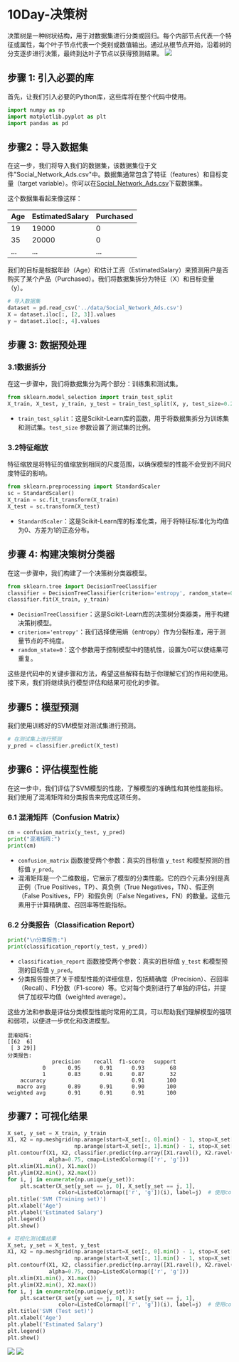 

# 10Day-决策树
决策树是一种树状结构，用于对数据集进行分类或回归。每个内部节点代表一个特征或属性，每个叶子节点代表一个类别或数值输出。通过从根节点开始，沿着树的分支逐步进行决策，最终到达叶子节点以获得预测结果。
![](https://cos.ywenrou.cn/blog/images20231009105811.png)



## 步骤 1: 引入必要的库

首先，让我们引入必要的Python库，这些库将在整个代码中使用。

```python
import numpy as np
import matplotlib.pyplot as plt
import pandas as pd
```

## 步骤2：导入数据集

在这一步，我们将导入我们的数据集，该数据集位于文件"Social_Network_Ads.csv"中。数据集通常包含了特征（features）和目标变量（target variable）。你可以在[Social_Network_Ads.csv](/assets/ML/Social_Network_Ads.csv)下载数据集。

这个数据集看起来像这样：

| Age | EstimatedSalary | Purchased |
|-----|-----------------|-----------|
| 19  | 19000           | 0         |
| 35  | 20000           | 0         |
| ... | ...             | ...       |

我们的目标是根据年龄（Age）和估计工资（EstimatedSalary）来预测用户是否购买了某个产品（Purchased）。我们将数据集拆分为特征（X）和目标变量（y）。

```python
# 导入数据集
dataset = pd.read_csv('../data/Social_Network_Ads.csv')
X = dataset.iloc[:, [2, 3]].values
y = dataset.iloc[:, 4].values
```
## 步骤 3: 数据预处理

### 3.1数据拆分

在这一步骤中，我们将数据集分为两个部分：训练集和测试集。

```python
from sklearn.model_selection import train_test_split
X_train, X_test, y_train, y_test = train_test_split(X, y, test_size=0.25, random_state=0)
```

- `train_test_split`：这是Scikit-Learn库的函数，用于将数据集拆分为训练集和测试集。`test_size` 参数设置了测试集的比例。

### 3.2特征缩放

特征缩放是将特征的值缩放到相同的尺度范围，以确保模型的性能不会受到不同尺度特征的影响。

```python
from sklearn.preprocessing import StandardScaler
sc = StandardScaler()
X_train = sc.fit_transform(X_train)
X_test = sc.transform(X_test)
```

- `StandardScaler`：这是Scikit-Learn库的标准化类，用于将特征标准化为均值为0、方差为1的正态分布。

## 步骤 4: 构建决策树分类器

在这一步骤中，我们构建了一个决策树分类器模型。

```python
from sklearn.tree import DecisionTreeClassifier
classifier = DecisionTreeClassifier(criterion='entropy', random_state=0)
classifier.fit(X_train, y_train)
```

- `DecisionTreeClassifier`：这是Scikit-Learn库的决策树分类器类，用于构建决策树模型。
- `criterion='entropy'`：我们选择使用熵（entropy）作为分裂标准，用于测量节点的不纯度。
- `random_state=0`：这个参数用于控制模型中的随机性，设置为0可以使结果可重复。

这些是代码中的关键步骤和方法，希望这些解释有助于你理解它们的作用和使用。接下来，我们将继续执行模型评估和结果可视化的步骤。

## 步骤5：模型预测

我们使用训练好的SVM模型对测试集进行预测。

```python
# 在测试集上进行预测
y_pred = classifier.predict(X_test)
```
## 步骤6：评估模型性能

在这一步中，我们评估了SVM模型的性能，了解模型的准确性和其他性能指标。我们使用了混淆矩阵和分类报告来完成这项任务。

### 6.1 混淆矩阵（Confusion Matrix）

```python
cm = confusion_matrix(y_test, y_pred)
print("混淆矩阵:")
print(cm)
```

- `confusion_matrix` 函数接受两个参数：真实的目标值 `y_test` 和模型预测的目标值 `y_pred`。
- 混淆矩阵是一个二维数组，它展示了模型的分类性能。它的四个元素分别是真正例（True Positives，TP）、真负例（True Negatives，TN）、假正例（False Positives，FP）和假负例（False Negatives，FN）的数量。这些元素用于计算精确度、召回率等性能指标。

### 6.2 分类报告（Classification Report）

```python
print("\n分类报告:")
print(classification_report(y_test, y_pred))
```

- `classification_report` 函数接受两个参数：真实的目标值 `y_test` 和模型预测的目标值 `y_pred`。
- 分类报告提供了关于模型性能的详细信息，包括精确度（Precision）、召回率（Recall）、F1分数（F1-score）等。它对每个类别进行了单独的评估，并提供了加权平均值（weighted average）。

这些方法和参数是评估分类模型性能时常用的工具，可以帮助我们理解模型的强项和弱项，以便进一步优化和改进模型。

```
混淆矩阵:
[[62  6]
 [ 3 29]]
分类报告:
              precision    recall  f1-score   support
           0       0.95      0.91      0.93        68
           1       0.83      0.91      0.87        32
    accuracy                           0.91       100
   macro avg       0.89      0.91      0.90       100
weighted avg       0.91      0.91      0.91       100
```

## 步骤7：可视化结果
```python
X_set, y_set = X_train, y_train
X1, X2 = np.meshgrid(np.arange(start=X_set[:, 0].min() - 1, stop=X_set[:, 0].max() + 1, step=0.01),
                     np.arange(start=X_set[:, 1].min() - 1, stop=X_set[:, 1].max() + 1, step=0.01))
plt.contourf(X1, X2, classifier.predict(np.array([X1.ravel(), X2.ravel()]).T).reshape(X1.shape),
             alpha=0.75, cmap=ListedColormap(['r', 'g']))
plt.xlim(X1.min(), X1.max())
plt.ylim(X2.min(), X2.max())
for i, j in enumerate(np.unique(y_set)):
    plt.scatter(X_set[y_set == j, 0], X_set[y_set == j, 1],
                color=ListedColormap(['r', 'g'])(i), label=j)  # 使用color参数指定颜色
plt.title('SVM (Training set)')
plt.xlabel('Age')
plt.ylabel('Estimated Salary')
plt.legend()
plt.show()

# 可视化测试集结果
X_set, y_set = X_test, y_test
X1, X2 = np.meshgrid(np.arange(start=X_set[:, 0].min() - 1, stop=X_set[:, 0].max() + 1, step=0.01),
                     np.arange(start=X_set[:, 1].min() - 1, stop=X_set[:, 1].max() + 1, step=0.01))
plt.contourf(X1, X2, classifier.predict(np.array([X1.ravel(), X2.ravel()]).T).reshape(X1.shape),
             alpha=0.75, cmap=ListedColormap(['r', 'g']))
plt.xlim(X1.min(), X1.max())
plt.ylim(X2.min(), X2.max())
for i, j in enumerate(np.unique(y_set)):
    plt.scatter(X_set[y_set == j, 0], X_set[y_set == j, 1],
                color=ListedColormap(['r', 'g'])(i), label=j)  # 使用color参数指定颜色
plt.title('SVM (Test set)')
plt.xlabel('Age')
plt.ylabel('Estimated Salary')
plt.legend()
plt.show()


```
![](https://cos.ywenrou.cn/blog/images20231009112124.png)
![](https://cos.ywenrou.cn/blog/images20231009112138.png)

